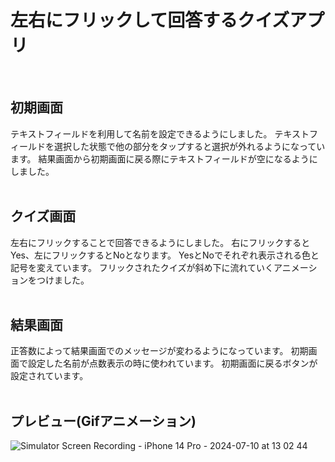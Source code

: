 # 左右にフリックして回答するクイズアプリ
<br>

## 初期画面
テキストフィールドを利用して名前を設定できるようにしました。
テキストフィールドを選択した状態で他の部分をタップすると選択が外れるようになっています。
結果画面から初期画面に戻る際にテキストフィールドが空になるようにしました。
<br><br>

## クイズ画面
左右にフリックすることで回答できるようにしました。
右にフリックするとYes、左にフリックするとNoとなります。
YesとNoでそれぞれ表示される色と記号を変えています。
フリックされたクイズが斜め下に流れていくアニメーションをつけました。
<br><br>

## 結果画面
正答数によって結果画面でのメッセージが変わるようになっています。
初期画面で設定した名前が点数表示の時に使われています。
初期画面に戻るボタンが設定されています。
<br><br>

## プレビュー(Gifアニメーション)
![Simulator Screen Recording - iPhone 14 Pro - 2024-07-10 at 13 02 44](https://github.com/ugt11/Quiz/assets/168057327/4558ef5b-e287-4c99-8bb2-5f7ca7fd83ca)

